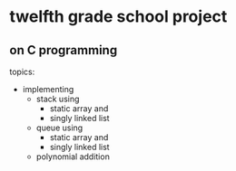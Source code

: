 # twelfth grade school project

## on C programming

topics:
* implementing
  * stack using 
    * static array and 
    * singly linked list
  * queue using 
    * static array and 
    * singly linked list
  * polynomial addition

